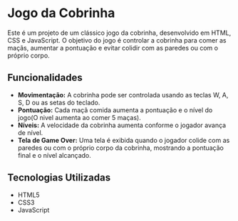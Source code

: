 # Jogo da Cobrinha

Este é um projeto de um clássico jogo da cobrinha, desenvolvido em HTML, CSS e JavaScript. O objetivo do jogo é controlar a cobrinha para comer as maçãs, aumentar a pontuação e evitar colidir com as paredes ou com o próprio corpo.

## Funcionalidades

- **Movimentação:** A cobrinha pode ser controlada usando as teclas W, A, S, D ou as setas do teclado.
- **Pontuação:** Cada maçã comida aumenta a pontuação e o nível do jogo(O nivel aumenta ao comer 5 maças).
- **Níveis:** A velocidade da cobrinha aumenta conforme o jogador avança de nível.
- **Tela de Game Over:** Uma tela é exibida quando o jogador colide com as paredes ou com o próprio corpo da cobrinha, mostrando a pontuação final e o nível alcançado.

## Tecnologias Utilizadas

- HTML5
- CSS3
- JavaScript
